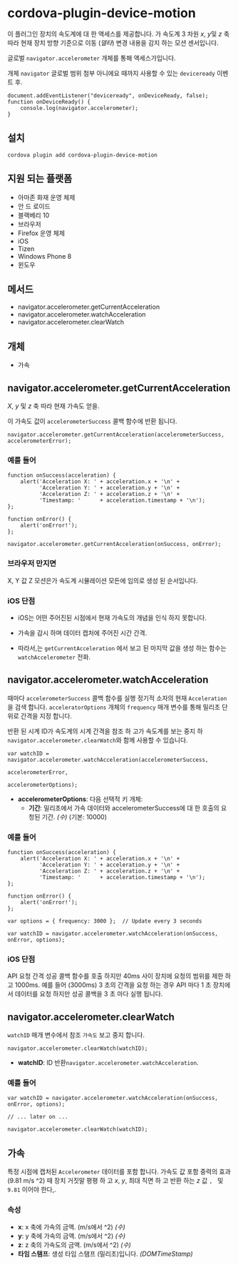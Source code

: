<!---
    Licensed to the Apache Software Foundation (ASF) under one
    or more contributor license agreements.  See the NOTICE file
    distributed with this work for additional information
    regarding copyright ownership.  The ASF licenses this file
    to you under the Apache License, Version 2.0 (the
    "License"); you may not use this file except in compliance
    with the License.  You may obtain a copy of the License at

      http://www.apache.org/licenses/LICENSE-2.0

    Unless required by applicable law or agreed to in writing,
    software distributed under the License is distributed on an
    "AS IS" BASIS, WITHOUT WARRANTIES OR CONDITIONS OF ANY
    KIND, either express or implied.  See the License for the
    specific language governing permissions and limitations
    under the License.
-->

# cordova-plugin-device-motion

이 플러그인 장치의 속도계에 대 한 액세스를 제공합니다. 가 속도계 3 차원 *x*, *y*및 *z* 축 따라 현재 장치 방향 기준으로 이동 (*델타*) 변경 내용을 감지 하는 모션 센서입니다.

글로벌 `navigator.accelerometer` 개체를 통해 액세스가입니다.

개체 `navigator` 글로벌 범위 첨부 아니에요 때까지 사용할 수 있는 `deviceready` 이벤트 후.

    document.addEventListener("deviceready", onDeviceReady, false);
    function onDeviceReady() {
        console.log(navigator.accelerometer);
    }

## 설치

    cordova plugin add cordova-plugin-device-motion

## 지원 되는 플랫폼

* 아마존 화재 운영 체제
* 안 드 로이드
* 블랙베리 10
* 브라우저
* Firefox 운영 체제
* iOS
* Tizen
* Windows Phone 8
* 윈도우

## 메서드

* navigator.accelerometer.getCurrentAcceleration
* navigator.accelerometer.watchAcceleration
* navigator.accelerometer.clearWatch

## 개체

* 가속

## navigator.accelerometer.getCurrentAcceleration

*X*, *y* 및 *z* 축 따라 현재 가속도 얻을.

이 가속도 값이 `accelerometerSuccess` 콜백 함수에 반환 됩니다.

    navigator.accelerometer.getCurrentAcceleration(accelerometerSuccess, accelerometerError);

### 예를 들어

    function onSuccess(acceleration) {
        alert('Acceleration X: ' + acceleration.x + '\n' +
              'Acceleration Y: ' + acceleration.y + '\n' +
              'Acceleration Z: ' + acceleration.z + '\n' +
              'Timestamp: '      + acceleration.timestamp + '\n');
    };
    
    function onError() {
        alert('onError!');
    };
    
    navigator.accelerometer.getCurrentAcceleration(onSuccess, onError);

### 브라우저 만지면

X, Y 값 Z 모션은가 속도계 시뮬레이션 모든에 임의로 생성 된 순서입니다.

### iOS 단점

* iOS는 어떤 주어진된 시점에서 현재 가속도의 개념을 인식 하지 못합니다.

* 가속을 감시 하며 데이터 캡처에 주어진 시간 간격.

* 따라서,는 `getCurrentAcceleration` 에서 보고 된 마지막 값을 생성 하는 함수는 `watchAccelerometer` 전화.

## navigator.accelerometer.watchAcceleration

때마다 `accelerometerSuccess` 콜백 함수를 실행 정기적 소자의 현재 `Acceleration`을 검색 합니다. `acceleratorOptions` 개체의 `frequency` 매개 변수를 통해
밀리초 단위로 간격을 지정 합니다.

반환 된 시계 ID가 속도계의 시계 간격을 참조 하 고가 속도계를 보는 중지 하 `navigator.accelerometer.clearWatch`와 함께 사용할 수 있습니다.

    var watchID = navigator.accelerometer.watchAcceleration(accelerometerSuccess,
                                                           accelerometerError,
                                                           accelerometerOptions);

* **accelerometerOptions**: 다음 선택적 키 개체:
    * **기간**: 밀리초에서 가속 데이터와 accelerometerSuccess에 대 한 호출의 요청된 기간. *(수)* (기본: 10000)

### 예를 들어

    function onSuccess(acceleration) {
        alert('Acceleration X: ' + acceleration.x + '\n' +
              'Acceleration Y: ' + acceleration.y + '\n' +
              'Acceleration Z: ' + acceleration.z + '\n' +
              'Timestamp: '      + acceleration.timestamp + '\n');
    };
    
    function onError() {
        alert('onError!');
    };
    
    var options = { frequency: 3000 };  // Update every 3 seconds
    
    var watchID = navigator.accelerometer.watchAcceleration(onSuccess, onError, options);

### iOS 단점

API 요청 간격 성공 콜백 함수를 호출 하지만 40ms 사이 장치에 요청의 범위를 제한 하 고 1000ms. 예를 들어 (3000ms) 3 초의 간격을 요청 하는 경우 API 마다 1 초 장치에서 데이터를 요청
하지만 성공 콜백을 3 초 마다 실행 됩니다.

## navigator.accelerometer.clearWatch

`watchID` 매개 변수에서 참조 `가속도` 보고 중지 합니다.

    navigator.accelerometer.clearWatch(watchID);

* **watchID**: ID 반환`navigator.accelerometer.watchAcceleration`.

### 예를 들어

    var watchID = navigator.accelerometer.watchAcceleration(onSuccess, onError, options);
    
    // ... later on ...
    
    navigator.accelerometer.clearWatch(watchID);

## 가속

특정 시점에 캡처된 `Accelerometer` 데이터를 포함 합니다. 가속도 값 포함 중력의 효과 (9.81 m/s ^2) 때 장치 거짓말 평평 하 고 *x*, *y*, 최대 직면 하 고 반환 하는 *z*
값 ``, `` 및 `9.81` 이어야 한다,.

### 속성

* **x**: x 축에 가속의 금액. (m/s에서 ^2) *(수)*
* **y**: y 축에 가속의 금액. (m/s에서 ^2) *(수)*
* **z**: z 축의 가속도의 금액. (m/s에서 ^2) *(수)*
* **타임 스탬프**: 생성 타임 스탬프 (밀리초)입니다. *(DOMTimeStamp)*
